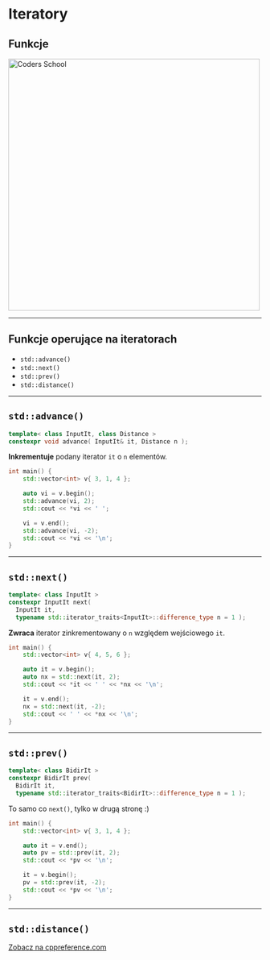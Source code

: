 <!-- .slide: data-background="#111111" -->

# Iteratory

## Funkcje

<a href="https://coders.school">
    <img width="500" data-src="../img/coders_school_logo.png" src="../img/coders_school_logo.png" alt="Coders School" class="plain">
</a>

___

## Funkcje operujące na iteratorach

* <!-- .element: class="fragment fade-in" --> <code>std::advance()</code>
* <!-- .element: class="fragment fade-in" --> <code>std::next()</code>
* <!-- .element: class="fragment fade-in" --> <code>std::prev()</code>
* <!-- .element: class="fragment fade-in" --> <code>std::distance()</code>

___

## `std::advance()`

```cpp
template< class InputIt, class Distance >
constexpr void advance( InputIt& it, Distance n );
```
<!-- .element: class="fragment fade-in" -->

**Inkrementuje** podany iterator `it` o `n` elementów.
<!-- .element: class="fragment fade-in" -->

```cpp [5, 9]
int main() {
    std::vector<int> v{ 3, 1, 4 };

    auto vi = v.begin();
    std::advance(vi, 2);
    std::cout << *vi << ' ';

    vi = v.end();
    std::advance(vi, -2);
    std::cout << *vi << '\n';
}
```
<!-- .element: class="fragment fade-in" -->

___

## `std::next()`

```cpp
template< class InputIt >
constexpr InputIt next(
  InputIt it,
  typename std::iterator_traits<InputIt>::difference_type n = 1 );
```

**Zwraca** iterator zinkrementowany o `n` względem wejściowego `it`.
<!-- .element: class="fragment fade-in" -->

```cpp [5, 9]
int main() {
    std::vector<int> v{ 4, 5, 6 };

    auto it = v.begin();
    auto nx = std::next(it, 2);
    std::cout << *it << ' ' << *nx << '\n';

    it = v.end();
    nx = std::next(it, -2);
    std::cout << ' ' << *nx << '\n';
}
```
<!-- .element: class="fragment fade-in" -->

___

## `std::prev()`

```cpp
template< class BidirIt >
constexpr BidirIt prev(
  BidirIt it,
  typename std::iterator_traits<BidirIt>::difference_type n = 1 );
```

To samo co `next()`, tylko w drugą stronę :)
<!-- .element: class="fragment fade-in" -->

```cpp [5, 9]
int main() {
    std::vector<int> v{ 3, 1, 4 };

    auto it = v.end();
    auto pv = std::prev(it, 2);
    std::cout << *pv << '\n';

    it = v.begin();
    pv = std::prev(it, -2);
    std::cout << *pv << '\n';
}
```
<!-- .element: class="fragment fade-in" -->

___

## `std::distance()`

[Zobacz na cppreference.com](https://en.cppreference.com/w/cpp/iterator/distance)
